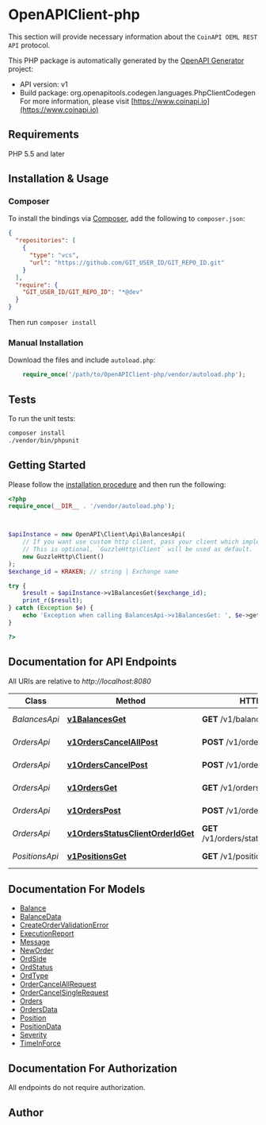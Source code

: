 # OpenAPIClient-php

This section will provide necessary information about the `CoinAPI OEML REST API` protocol.


This PHP package is automatically generated by the [OpenAPI Generator](https://openapi-generator.tech) project:

- API version: v1
- Build package: org.openapitools.codegen.languages.PhpClientCodegen
For more information, please visit [https://www.coinapi.io](https://www.coinapi.io)

## Requirements

PHP 5.5 and later

## Installation & Usage

### Composer

To install the bindings via [Composer](http://getcomposer.org/), add the following to `composer.json`:

```json
{
  "repositories": [
    {
      "type": "vcs",
      "url": "https://github.com/GIT_USER_ID/GIT_REPO_ID.git"
    }
  ],
  "require": {
    "GIT_USER_ID/GIT_REPO_ID": "*@dev"
  }
}
```

Then run `composer install`

### Manual Installation

Download the files and include `autoload.php`:

```php
    require_once('/path/to/OpenAPIClient-php/vendor/autoload.php');
```

## Tests

To run the unit tests:

```bash
composer install
./vendor/bin/phpunit
```

## Getting Started

Please follow the [installation procedure](#installation--usage) and then run the following:

```php
<?php
require_once(__DIR__ . '/vendor/autoload.php');



$apiInstance = new OpenAPI\Client\Api\BalancesApi(
    // If you want use custom http client, pass your client which implements `GuzzleHttp\ClientInterface`.
    // This is optional, `GuzzleHttp\Client` will be used as default.
    new GuzzleHttp\Client()
);
$exchange_id = KRAKEN; // string | Exchange name

try {
    $result = $apiInstance->v1BalancesGet($exchange_id);
    print_r($result);
} catch (Exception $e) {
    echo 'Exception when calling BalancesApi->v1BalancesGet: ', $e->getMessage(), PHP_EOL;
}

?>
```

## Documentation for API Endpoints

All URIs are relative to *http://localhost:8080*

Class | Method | HTTP request | Description
------------ | ------------- | ------------- | -------------
*BalancesApi* | [**v1BalancesGet**](docs/Api/BalancesApi.md#v1balancesget) | **GET** /v1/balances | Get balances
*OrdersApi* | [**v1OrdersCancelAllPost**](docs/Api/OrdersApi.md#v1orderscancelallpost) | **POST** /v1/orders/cancel/all | Cancel all orders
*OrdersApi* | [**v1OrdersCancelPost**](docs/Api/OrdersApi.md#v1orderscancelpost) | **POST** /v1/orders/cancel | Cancel order
*OrdersApi* | [**v1OrdersGet**](docs/Api/OrdersApi.md#v1ordersget) | **GET** /v1/orders | Get all orders
*OrdersApi* | [**v1OrdersPost**](docs/Api/OrdersApi.md#v1orderspost) | **POST** /v1/orders | Create new order
*OrdersApi* | [**v1OrdersStatusClientOrderIdGet**](docs/Api/OrdersApi.md#v1ordersstatusclientorderidget) | **GET** /v1/orders/status/{client_order_id} | Get order status
*PositionsApi* | [**v1PositionsGet**](docs/Api/PositionsApi.md#v1positionsget) | **GET** /v1/positions | Get positions


## Documentation For Models

 - [Balance](docs/Model/Balance.md)
 - [BalanceData](docs/Model/BalanceData.md)
 - [CreateOrderValidationError](docs/Model/CreateOrderValidationError.md)
 - [ExecutionReport](docs/Model/ExecutionReport.md)
 - [Message](docs/Model/Message.md)
 - [NewOrder](docs/Model/NewOrder.md)
 - [OrdSide](docs/Model/OrdSide.md)
 - [OrdStatus](docs/Model/OrdStatus.md)
 - [OrdType](docs/Model/OrdType.md)
 - [OrderCancelAllRequest](docs/Model/OrderCancelAllRequest.md)
 - [OrderCancelSingleRequest](docs/Model/OrderCancelSingleRequest.md)
 - [Orders](docs/Model/Orders.md)
 - [OrdersData](docs/Model/OrdersData.md)
 - [Position](docs/Model/Position.md)
 - [PositionData](docs/Model/PositionData.md)
 - [Severity](docs/Model/Severity.md)
 - [TimeInForce](docs/Model/TimeInForce.md)


## Documentation For Authorization

All endpoints do not require authorization.

## Author



